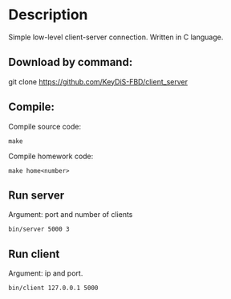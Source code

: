 # **Description**

Simple low-level client-server connection. Written in C language.

## Download by command:
git clone https://github.com/KeyDiS-FBD/client_server

## Compile:
Compile source code:
```
make
```
Compile homework code:
```
make home<number>
```
## Run server
Argument: port and number of clients
```
bin/server 5000 3
```
## Run client
Argument: ip and port.
```
bin/client 127.0.0.1 5000
```

